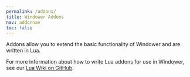 ```yaml
---
permalink: /addons/
title: Windower Addons
nav: addonnav
toc: false
---
```


Addons allow you to extend the basic functionality of Windower and are written in Lua.

For more information about how to write Lua addons for use in Windower, see our [Lua Wiki on GitHub](https://github.com/Windower/Lua/wiki).
